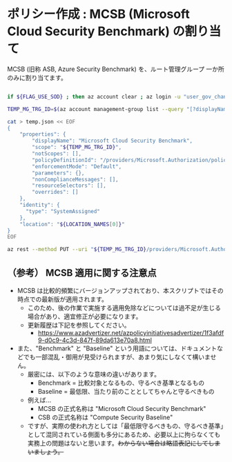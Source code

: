 # ポリシー作成 : MCSB (Microsoft Cloud Security Benchmark) の割り当て

MCSB (旧称 ASB, Azure Security Benchmark) を、ルート管理グループ 一か所のみに割り当てます。

```bash

if ${FLAG_USE_SOD} ; then az account clear ; az login -u "user_gov_change@${PRIMARY_DOMAIN_NAME}" -p "${ADMIN_PASSWORD}" ; fi

TEMP_MG_TRG_ID=$(az account management-group list --query "[?displayName=='Tenant Root Group'].id" -o tsv)

cat > temp.json << EOF
{
    "properties": {
        "displayName": "Microsoft Cloud Security Benchmark",
        "scope": "${TEMP_MG_TRG_ID}",
        "notScopes": [],
        "policyDefinitionId": "/providers/Microsoft.Authorization/policySetDefinitions/1f3afdf9-d0c9-4c3d-847f-89da613e70a8",
        "enforcementMode": "Default",
        "parameters": {},
        "nonComplianceMessages": [],
        "resourceSelectors": [],
        "overrides": []
    },
    "identity": {
      "type": "SystemAssigned"
    },
    "location": "${LOCATION_NAMES[0]}"
}
EOF

az rest --method PUT --uri "${TEMP_MG_TRG_ID}/providers/Microsoft.Authorization/policyAssignments/mcsb?api-version=2022-06-01" --body @temp.json

```

## （参考） MCSB 適用に関する注意点

- MCSB は比較的頻繁にバージョンアップされており、本スクリプトではその時点での最新版が適用されます。
  - このため、後の作業で実施する適用免除などについては過不足が生じる場合があり、適宜修正が必要になります。
  - 更新履歴は下記を参照してください。
    - https://www.azadvertizer.net/azpolicyinitiativesadvertizer/1f3afdf9-d0c9-4c3d-847f-89da613e70a8.html
- また、"Benchmark" と "Baseline" という用語については、ドキュメントなどでも一部混乱・御用が見受けられますが、あまり気にしなくて構いません。
  - 厳密には、以下のような意味の違いがあります。
    - Benchmark = 比較対象となるもの、守るべき基準となるもの
    - Baseline = 最低限、当たり前のこととしてちゃんと守るべきもの
  - 例えば...
    - MCSB の正式名称は "Microsoft Cloud Security Benchmark"
    - CSB の正式名称は "Compute Security Baseline"
  - ですが、実際の使われ方としては「最低限守るべきもの、守るべき基準」として混同されている側面も多分にあるため、必要以上に拘らなくても実務上の問題はないと思います。~~わからない場合は略語表記にしてしまいましょう。~~
